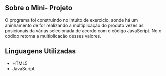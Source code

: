 
## Sobre o Mini- Projeto

O programa foi construindo no intuito de exercicio, aonde há um aninhamento de for realizando a multiplicação do produto vezes as posicionais da várias selecionada de acordo com o código JavaScript. 
No o código retorna a multiplicação desses valores. 
## Linguagens Utilizadas

- HTML5
- JavaScript